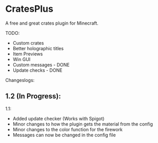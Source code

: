 CratesPlus
=====================

A free and great crates plugin for Minecraft.


TODO:
 - Custom crates
 - Better holographic titles
 - Item Previews
 - Win GUI
 - Custom messages - DONE
 - Update checks - DONE


Changeslogs:

1.2 (In Progress):
 -

1.1:
 - Added update checker (Works with Spigot)
 - Minor changes to how the plugin gets the material from the config
 - Minor changes to the color function for the firework
 - Messages can now be changed in the config file